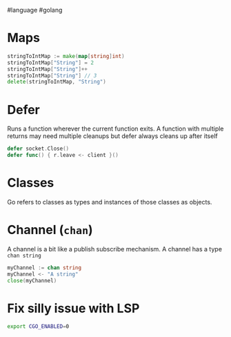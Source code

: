 #language #golang
# Maps
```go
stringToIntMap := make(map[string]int)
stringToIntMap["String"] = 2
stringToIntMap["String"]++
stringToIntMap["String"] // 3
delete(stringToIntMap, "String")
```

# Defer
Runs a function wherever the current function exits. A function with multiple returns may need multiple cleanups but defer always cleans up after itself
```go
defer socket.Close()
defer func() { r.leave <- client }()
```

# Classes
Go refers to classes as types and instances of those classes as objects.

# Channel (`chan`)
A channel is a bit like a publish subscribe mechanism. A channel has a type `chan string`
```go
myChannel := chan string
myChannel <- "A string"
close(myChannel)
```

# Fix silly issue with LSP
```sh
export CGO_ENABLED=0
```

